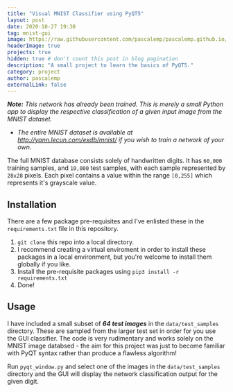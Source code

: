 ```yaml
---
title: "Visual MNIST Classifier using PyQT5"
layout: post
date: 2020-10-27 19:30
tag: mnist-gui
image: https://raw.githubusercontent.com/pascalemp/pascalemp.github.io/main/assets/images/big-data.png
headerImage: true
projects: true
hidden: true # don't count this post in blog pagination
description: "A small project to learn the basics of PyQT5."
category: project
author: pascalemp
externalLink: false
---
```


***Note:** This network has already been trained. This is merely a small Python app to display the respective classification of a given input image from the MNIST dataset.*  

- *The entire MNIST dataset is available at http://yann.lecun.com/exdb/mnist/ if you wish to train a network of your own.*

The full MNIST database consists solely of handwritten digits. It has ```60,000``` training
samples, and ```10,000``` test samples, with each sample represented by ```28x28``` pixels. Each pixel contains a
value within the range ```[0,255]``` which represents it's grayscale value.

## Installation
There are a few package pre-requisites and I've enlisted these in the ```requirements.txt``` file in this repository. 

1. ```git clone``` this repo into a local directory.
2. I recommend creating a virtual enviroment in order to install these packages in a local environment, but you're welcome to install them globally if you like. 
3. Install the pre-requisite packages using ```pip3 install -r requirements.txt```
4. Done!

## Usage
I have included a small subset of ***64 test images*** in the ```data/test_samples``` directory. These are sampled from the larger test set in order for you use the GUI classifier. The code is very rudimentary and works solely on the MNIST image databsed - the aim for this project was just to become familiar with PyQT syntax rather than produce a flawless algorithm!  

Run ```pyqt_window.py``` and select one of the images in the ```data/test_samples``` directory and the GUI will display the network classification output for the given digit.